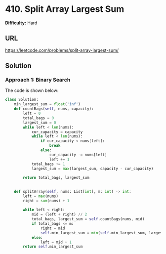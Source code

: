 # 410. Split Array Largest Sum
**Difficulty:** Hard

## URL

https://leetcode.com/problems/split-array-largest-sum/

## Solution

### Approach 1: Binary Search

The code is shown below:

```python
class Solution:
    min_largest_sum = float('inf')
    def countBags(self, nums, capacity):
        left = 0
        total_bags = 0
        largest_sum = 0
        while left < len(nums):
            cur_capacity = capacity
            while left < len(nums):
                if cur_capacity < nums[left]:
                    break
                else:
                    cur_capacity -= nums[left]
                    left += 1
            total_bags += 1
            largest_sum = max(largest_sum, capacity - cur_capacity)
                    
        return total_bags, largest_sum
                    
    
    def splitArray(self, nums: List[int], m: int) -> int:
        left = max(nums)
        right = sum(nums) + 1
        
        while left < right:
            mid = (left + right) // 2
            total_bags, largest_sum = self.countBags(nums, mid)
            if total_bags <= m:
                right = mid
                self.min_largest_sum = min(self.min_largest_sum, largest_sum)
            else:
                left = mid + 1
        return self.min_largest_sum
```

